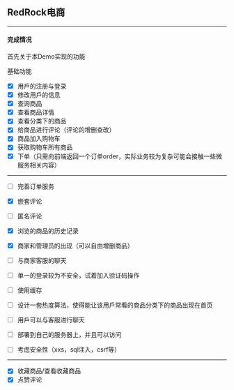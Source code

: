 ## RedRock电商

------

#### 完成情况

首先关于本Demo实现的功能

基础功能

* [x] 用戶的注册与登录
* [x] 修改用戶的信息
* [x] 查询商品
* [x] 查看商品详情
* [x] 查看分类下的商品
* [x] 给商品进行评论（评论的增删查改）
* [x] 商品加入购物⻋
* [x] 获取购物⻋所有商品
* [x] 下单（只需向前端返回一个订单order，实际业务较为复杂可能会接触一些微服务相关内容）

----

  

* [ ] 完善订单服务

* [x] 嵌套评论

* [ ] 匿名评论

* [x] 浏览的商品的历史记录

* [x] 商家和管理员的出现（可以自由增删商品）

* [ ] 与商家客服的聊天

* [ ] 单一的登录较为不安全，试着加入验证码操作

* [ ] 使用缓存

* [ ] 设计一套热度算法，使得能让该用戶常看的商品分类下的商品出现在首⻚

* [ ] 用戶可以与客服进行聊天

* [ ] 部署到自己的服务器上，并且可以访问

* [ ] 考虑安全性（xxs，sql注入，csrf等）

-----
* [x] 收藏商品/查看收藏商品
* [x] 点赞评论